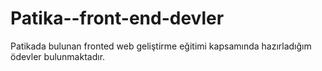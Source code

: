# Patika--front-end-devler
Patikada bulunan fronted web geliştirme eğitimi kapsamında hazırladığım ödevler bulunmaktadır.

